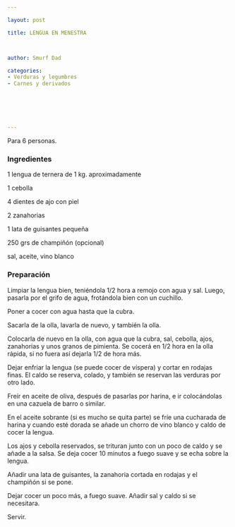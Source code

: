 ```yaml
---

layout: post

title: LENGUA EN MENESTRA



author: Smurf Dad

categories:
- Verduras y legumbres
- Carnes y derivados






---
```


Para 6 personas.

<h3>Ingredientes</h3>

1 lengua de ternera de 1 kg. aproximadamente

1 cebolla

4 dientes de ajo con piel

2 zanahorias

1 lata de guisantes pequeña

250 grs de champiñón (opcional)

sal, aceite, vino blanco

<h3>Preparación</h3>

Limpiar la lengua bien, teniéndola 1/2 hora a remojo con agua y sal. Luego, pasarla por el grifo de agua, frotándola bien con un cuchillo.

Poner a cocer con agua hasta que la cubra.

Sacarla de la olla, lavarla de nuevo, y también la olla.

Colocarla de nuevo en la olla, con agua que la cubra, sal, cebolla, ajos, zanahorias y unos granos de pimienta. Se cocerá en 1/2 hora en la olla rápida, si no fuera así dejarla 1/2 de hora más.

Dejar enfriar la lengua (se puede cocer de víspera) y cortar en rodajas finas. El caldo se reserva, colado, y también se reservan las verduras por otro lado.

Freír en aceite de oliva, después de pasarlas por harina, e ir colocándolas en una cazuela de barro o similar.

En el aceite sobrante (si es mucho se quita parte) se fríe una cucharada de harina y cuando esté dorada se añade un chorro de vino blanco y caldo de cocer la lengua.

Los ajos y cebolla reservados, se trituran junto con un poco de caldo y se añade a la salsa. Se deja cocer 10 minutos a fuego suave y se echa sobre la lengua.

Añadir una lata de guisantes, la zanahoria cortada en rodajas y el champiñón si se pone.

Dejar cocer un poco más, a fuego suave. Añadir sal y caldo si se necesitara.

Servir.